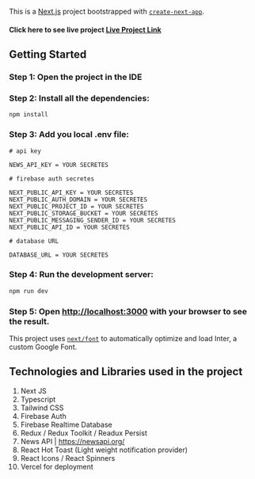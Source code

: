 This is a [Next.js](https://nextjs.org/) project bootstrapped with [`create-next-app`](https://github.com/vercel/next.js/tree/canary/packages/create-next-app).

#### Click here to see live project [Live Project Link](https://news-app-rohhan36.vercel.app/)


## Getting Started

### Step 1: Open the project in the IDE

### Step 2: Install all the dependencies:

```
npm install
```

### Step 3: Add you local .env file:

```
# api key

NEWS_API_KEY = YOUR SECRETES

# firebase auth secretes

NEXT_PUBLIC_API_KEY = YOUR SECRETES
NEXT_PUBLIC_AUTH_DOMAIN = YOUR SECRETES
NEXT_PUBLIC_PROJECT_ID = YOUR SECRETES
NEXT_PUBLIC_STORAGE_BUCKET = YOUR SECRETES
NEXT_PUBLIC_MESSAGING_SENDER_ID = YOUR SECRETES
NEXT_PUBLIC_API_ID = YOUR SECRETES

# database URL

DATABASE_URL = YOUR SECRETES
```

### Step 4: Run the development server:

```bash
npm run dev
```

### Step 5: Open [http://localhost:3000](http://localhost:3000) with your browser to see the result.

This project uses [`next/font`](https://nextjs.org/docs/basic-features/font-optimization) to automatically optimize and load Inter, a custom Google Font.

## Technologies and Libraries used in the project

1. Next JS
2. Typescript
3. Tailwind CSS
4. Firebase Auth
5. Firebase Realtime Database
6. Redux / Redux Toolkit / Readux Persist
7. News API | https://newsapi.org/
8. React Hot Toast (Light weight notification provider)
9. React Icons / React Spinners
10. Vercel for deployment
